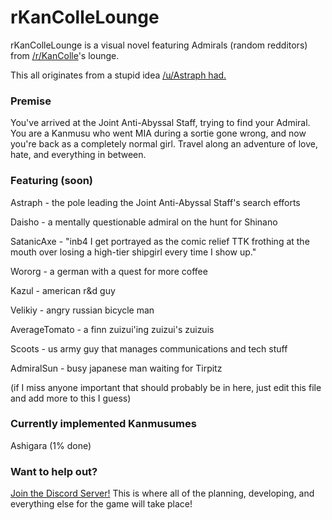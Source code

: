 # rKanColleLounge

rKanColleLounge is a visual novel featuring Admirals (random redditors) from [/r/KanColle](https://www.reddit.com/r/kancolle/)'s lounge. 

This all originates from a stupid idea [/u/Astraph had.](https://www.reddit.com/r/kancolle/comments/7e2fu4/the_admirals_lounge/dq9qus1/)


### Premise

You've arrived at the Joint Anti-Abyssal Staff, trying to find your Admiral. You are a Kanmusu who went MIA during a sortie gone wrong, and now you're back as a completely normal girl. Travel along an adventure of love, hate, and everything in between.

### Featuring (soon)

Astraph - the pole leading the Joint Anti-Abyssal Staff's search efforts

Daisho - a mentally questionable admiral on the hunt for Shinano

SatanicAxe - "inb4 I get portrayed as the comic relief TTK frothing at the mouth over losing a high-tier shipgirl every time I show up."

Wororg - a german with a quest for more coffee

Kazul - american r&d guy

Velikiy - angry russian bicycle man

AverageTomato - a finn zuizui'ing zuizui's zuizuis

Scoots - us army guy that manages communications and tech stuff

AdmiralSun - busy japanese man waiting for Tirpitz 

(if I miss anyone important that should probably be in here, just edit this file and add more to this I guess)

### Currently implemented Kanmusumes

Ashigara (1% done)

### Want to help out?

[Join the Discord Server!](https://discord.gg/Jduu7EC) This is where all of the planning, developing, and everything else for the game will take place! 
